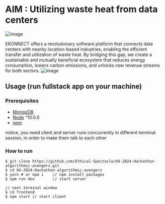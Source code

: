 
# AIM : Utilizing waste heat from data centers
![image](https://github.com/Ethical-Spectacle/04-2024-Hackathon-algorithmic-avengers/assets/54110949/57d4e56f-fc01-4253-89da-b0a0115781b6)

EKONNECT offers a revolutionary software platform that connects data centers with nearby location-based industries, enabling the efficient transfer and utilization of waste heat. By bridging this gap, we create a sustainable and mutually beneficial ecosystem that reduces energy consumption, lowers carbon emissions, and unlocks new revenue streams for both sectors.
![image](https://github.com/Ethical-Spectacle/04-2024-Hackathon-algorithmic-avengers/assets/54110949/d35977bc-6caa-478f-bbe3-37c36d928d49)


## Usage (run fullstack app on your machine)

### Prerequisites
- [MongoDB](https://gist.github.com/nrollr/9f523ae17ecdbb50311980503409aeb3)
- [Node](https://nodejs.org/en/download/) ^10.0.0
- [npm](https://nodejs.org/en/download/package-manager/)

notice, you need client and server runs concurrently in different terminal session, in order to make them talk to each other

### How to run
```terminal
$ git clone https://github.com/Ethical-Spectacle/04-2024-Hackathon-algorithmic-avengers.git
$ cd 04-2024-Hackathon-algorithmic-avengers
$ yarn # or npm i    // npm install packages
$ npm run dev        // start server

// next terminal window
$ cd frontend
$ npm start // start client
```
